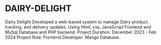 # DAIRY-DELIGHT
Dairy Delight Developed a web-based system to manage Dairy product, tracking, and delivery updates.
Using Html, css, JavaScript Frontend and MySql Database and PHP backend. 
Project Duration: December 2023 - Feb 2024
Project Role: Frontend Developer. Mange Database.
